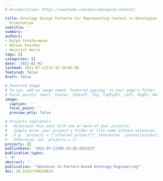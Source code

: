 ```yaml
---
# Documentation: https://wowchemy.com/docs/managing-content/

title: Ontology Design Patterns for Representing Context in Ontologies Using Aspect
  Orientation
subtitle: ''
summary: ''
authors:
- Ralph Schäfermeier
- Adrian Paschke
- Heinrich Herre
tags: []
categories: []
date: '2021-01-01'
lastmod: 2021-07-11T11:15:39+02:00
featured: false
draft: false

# Featured image
# To use, add an image named `featured.jpg/png` to your page's folder.
# Focal points: Smart, Center, TopLeft, Top, TopRight, Left, Right, BottomLeft, Bottom, BottomRight.
image:
  caption: ''
  focal_point: ''
  preview_only: false

# Projects (optional).
#   Associate this post with one or more of your projects.
#   Simply enter your project's folder or file name without extension.
#   E.g. `projects = ["internal-project"]` references `content/project/deep-learning/index.md`.
#   Otherwise, set `projects = []`.
projects: []
publishDate: '2021-07-11T09:15:39.263337Z'
publication_types:
- '6'
abstract: ''
publication: '*Advances in Pattern-based Ontology Engineering*'
doi: 10.3233/SSW210014
---
```

